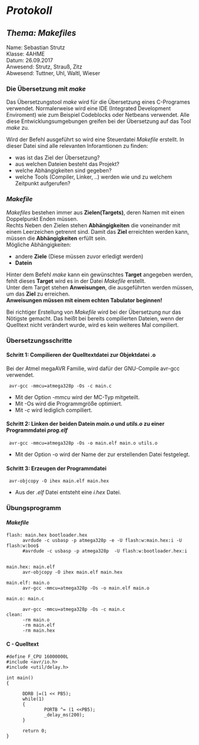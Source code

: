 # *Protokoll*  
## *Thema: Makefiles*  
 Name:   Sebastian Strutz  
 Klasse: 4AHME  
 Datum: 26.09.2017  
 Anwesend: Strutz, Strauß, Zitz  
 Abwesend: Tuttner, Uhl, Waltl, Wieser
 
### Die Übersetzung mit *make*  
Das Übersetzungstool *make* wird für die Übersetzung eines C-Programes verwendet. Normalerweise wird eine IDE (Integrated Development Enviroment) wie zum Beispiel Codeblocks oder Netbeans verwendet. Alle diese Entwicklungsumgebungen greifen bei der Übersetzung auf das Tool *make* zu. 

Wird der Befehl ausgeführt so wird eine Steuerdatei *Makefile* erstellt. In dieser Datei sind alle relevanten Inforamtionen zu finden:
* was ist das Ziel der Übersetzung?
* aus welchen Dateien besteht das Projekt?
* welche Abhängigkeiten sind gegeben?
* welche Tools (Compiler, Linker, ..) werden wie und zu welchem Zeitpunkt aufgerufen?  

### *Makefile*  
*Makefiles* bestehen immer aus **Zielen(Targets)**, deren Namen mit einen Doppelpunkt Enden müssen.  
Rechts Neben den Zielen stehen **Abhängigkeiten** die voneinander mit einem Leerzeichen getrennt sind. Damit das **Ziel** erreichten werden kann, müssen die **Abhängigkeiten** erfüllt sein.  
Mögliche Abhängigkeiten:  
* andere **Ziele** (Diese müssen zuvor erledigt werden)  
* **Datein**  

Hinter dem Befehl *make* kann ein gewünschtes **Target** angegeben werden, fehlt dieses **Target** wird es in der Datei *Makefile* erstellt.   
Unter dem Target stehen **Anweisungen**, die ausgeführten werden müssen, um das **Ziel** zu erreichen.  
**Anweisungen müssen mit einem echten Tabulator beginnen!**

Bei richtiger Erstellung von *Makefile* wird bei der Übersetzung nur das Nötigste gemacht. Das heißt bei bereits compilierten Dateien,  wenn der Quelltext nicht verändert wurde, wird es kein weiteres Mal compiliert.  

### Übersetzungsschritte  
#### Schritt 1: Compilieren der Quelltextdatei zur Objektdatei .o
Bei der Atmel megaAVR Familie, wird dafür der GNU-Compile avr-gcc verwendet.  
```
 avr-gcc -mmcu=atmega328p -Os -c main.c
 ```  
* Mit der Option *-mmcu* wird der MC-Typ mitgeteilt.  
* Mit -Os wird die Programmgröße optimiert.  
* Mit *-c* wird lediglich compiliert.  

#### Schritt 2: Linken der beiden Datein *main.o* und *utils.o* zu einer Programmdatei *prog.elf*
```
 avr-gcc -mmcu=atmega328p -Os -o main.elf main.o utils.o
 ``` 
 * Mit der Option -o wird der Name der zur erstellenden Datei festgelegt.  
 
#### Schritt 3: Erzeugen der Programmdatei  
 ```
  avr-objcopy -O ihex main.elf main.hex
 ```    
 * Aus der *.elf* Datei entsteht eine *i.hex* Datei.
 
### Übungsprogramm  
#### *Makefile*
  ```  
 flash: main.hex bootloader.hex
        avrdude -c usbasp -p atmega328p -e -U flash:w:main.hex:i -U flash:w:boo$
        #avrdude -c usbasp -p atmega328p  -U flash:w:bootloader.hex:i


main.hex: main.elf
        avr-objcopy -O ihex main.elf main.hex

main.elf: main.o
        avr-gcc -mmcu=atmega328p -Os -o main.elf main.o

main.o: main.c

        avr-gcc -mmcu=atmega328p -Os -c main.c
clean: 
        -rm main.o
        -rm main.elf
        -rm main.hex
 ```
 #### C - Quelltext
  ```  
 #define F_CPU 16000000L
#include <avr/io.h>
#include <util/delay.h>

int main()
{

        DDRB |=(1 << PB5);
        while(1)
        {
                PORTB ^= (1 <<PB5);
                _delay_ms(200);
        }

        return 0;
}
``` 
 
 
 
 
